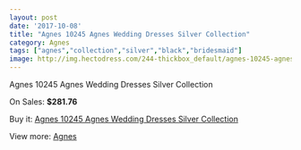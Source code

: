 ```yaml
---
layout: post
date: '2017-10-08'
title: "Agnes 10245 Agnes Wedding Dresses Silver Collection"
category: Agnes
tags: ["agnes","collection","silver","black","bridesmaid"]
image: http://img.hectodress.com/244-thickbox_default/agnes-10245-agnes-wedding-dresses-silver-collection.jpg
---
```

Agnes 10245 Agnes Wedding Dresses Silver Collection

On Sales: **$281.76**
<a href="https://www.hectodress.com/agnes/137-agnes-10245-agnes-wedding-dresses-silver-collection.html"><amp-img layout="responsive" width="600" height="600" src="//img.hectodress.com/244-thickbox_default/agnes-10245-agnes-wedding-dresses-silver-collection.jpg" alt="Agnes 10245 Agnes Wedding Dresses Silver Collection 0" /></a>

Buy it: [Agnes 10245 Agnes Wedding Dresses Silver Collection](https://www.hectodress.com/agnes/137-agnes-10245-agnes-wedding-dresses-silver-collection.html "Agnes 10245 Agnes Wedding Dresses Silver Collection")

View more: [Agnes](https://www.hectodress.com/6-agnes "Agnes")